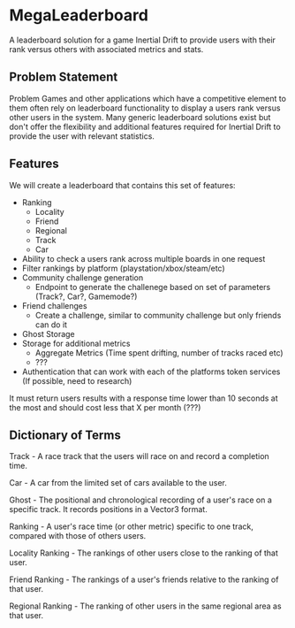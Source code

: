 # MegaLeaderboard
A leaderboard solution for a game Inertial Drift to provide users with their rank versus others with associated metrics and stats.

## Problem Statement
Problem
Games and other applications which have a competitive element to them often rely on leaderboard functionality to display a users rank versus other users in the system.
Many generic leaderboard solutions exist but don't offer the flexibility and additional features required for Inertial Drift to provide the user with relevant statistics.

## Features
We will create a leaderboard that contains this set of features:
- Ranking
  - Locality
  - Friend
  - Regional
  - Track
  - Car
- Ability to check a users rank across multiple boards in one request
- Filter rankings by platform (playstation/xbox/steam/etc)
- Community challenge generation
	- Endpoint to generate the challenege based on set of parameters (Track?, Car?, Gamemode?)
- Friend challenges
	- Create a challenge, similar to community challenge but only friends can do it
- Ghost Storage
- Storage for additional metrics
  - Aggregate Metrics (Time spent drifting, number of tracks raced etc)
  - ???
- Authentication that can work with each of the platforms token services (If possible, need to research)

It must return users results with a response time lower than 10 seconds at the most and should cost less that X per month (???)

## Dictionary of Terms
Track - A race track that the users will race on and record a completion time.

Car - A car from the limited set of cars available to the user.

Ghost - The positional and chronological recording of a user's race on a specific track. It records positions in a Vector3 format.

Ranking - A user's race time (or other metric) specific to one track, compared with those of others users.

Locality Ranking - The rankings of other users close to the ranking of that user.

Friend Ranking - The rankings of a user's friends relative to the ranking of that user.

Regional Ranking - The ranking of other users in the same regional area as that user.

